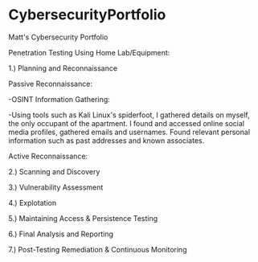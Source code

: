 # CybersecurityPortfolio
Matt's Cybersecurity Portfolio

Penetration Testing Using Home Lab/Equipment:

1.) Planning and Reconnaissance

Passive Reconnaissance:

  -OSINT Information Gathering:
  
  -Using tools such as Kali Linux's spiderfoot, I gathered details on myself, the only occupant of the apartment. I found and accessed online social media profiles, gathered emails and usernames. Found relevant personal information such as past addresses and known associates.

Active Reconnaissance:

2.) Scanning and Discovery

3.) Vulnerability Assessment

4.) Explotation

5.) Maintaining Access & Persistence Testing

6.) Final Analysis and Reporting

7.) Post-Testing Remediation & Continuous Monitoring

